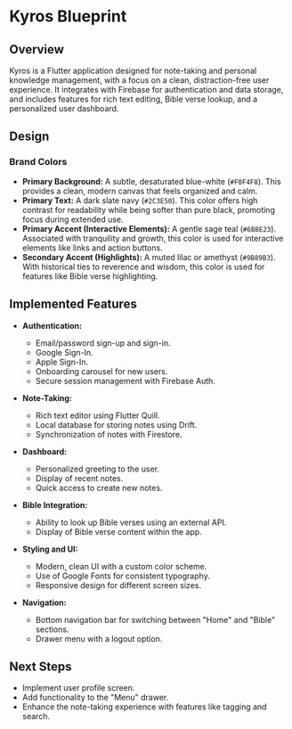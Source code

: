 # Kyros Blueprint

## Overview

Kyros is a Flutter application designed for note-taking and personal knowledge management, with a focus on a clean, distraction-free user experience. It integrates with Firebase for authentication and data storage, and includes features for rich text editing, Bible verse lookup, and a personalized user dashboard.

## Design

### Brand Colors

*   **Primary Background:** A subtle, desaturated blue-white (`#F0F4F8`). This provides a clean, modern canvas that feels organized and calm.
*   **Primary Text:** A dark slate navy (`#2C3E50`). This color offers high contrast for readability while being softer than pure black, promoting focus during extended use.
*   **Primary Accent (Interactive Elements):** A gentle sage teal (`#6B8E23`). Associated with tranquility and growth, this color is used for interactive elements like links and action buttons.
*   **Secondary Accent (Highlights):** A muted lilac or amethyst (`#9B89B3`). With historical ties to reverence and wisdom, this color is used for features like Bible verse highlighting.

## Implemented Features

*   **Authentication:**
    *   Email/password sign-up and sign-in.
    *   Google Sign-In.
    *   Apple Sign-In.
    *   Onboarding carousel for new users.
    *   Secure session management with Firebase Auth.

*   **Note-Taking:**
    *   Rich text editor using Flutter Quill.
    *   Local database for storing notes using Drift.
    *   Synchronization of notes with Firestore.

*   **Dashboard:**
    *   Personalized greeting to the user.
    *   Display of recent notes.
    *   Quick access to create new notes.

*   **Bible Integration:**
    *   Ability to look up Bible verses using an external API.
    *   Display of Bible verse content within the app.

*   **Styling and UI:**
    *   Modern, clean UI with a custom color scheme.
    *   Use of Google Fonts for consistent typography.
    *   Responsive design for different screen sizes.

*   **Navigation:**
    *   Bottom navigation bar for switching between "Home" and "Bible" sections.
    *   Drawer menu with a logout option.

## Next Steps

*   Implement user profile screen.
*   Add functionality to the "Menu" drawer.
*   Enhance the note-taking experience with features like tagging and search.
